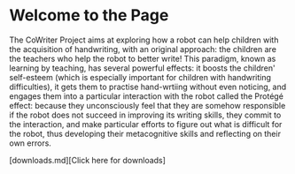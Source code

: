 Welcome to the Page
===================

The CoWriter Project aims at exploring how a robot can help children with the acquisition of handwriting, with an original approach: the children are the teachers who help the robot to better write! 
This paradigm, known as learning by teaching, has several powerful effects: 
it boosts the children' self-esteem (which is especially important for children with handwriting difficulties), 
it gets them to practise hand-wrtiing without even noticing, 
and engages them into a particular interaction with the robot called the Protégé effect: 
because they unconsciously feel that they are somehow responsible if the robot does not succeed in improving its writing skills, 
they commit to the interaction, and make particular efforts to figure out what is difficult for the robot, 
thus developing their metacognitive skills and reflecting on their own errors.

[downloads.md][Click here for downloads]
